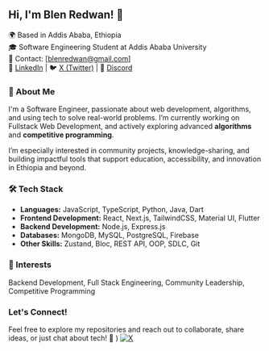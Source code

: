 ## Hi, I'm Blen Redwan! 👋  
🌍 Based in Addis Ababa, Ethiopia  
🎓 Software Engineering Student at Addis Ababa University  
📧 Contact: [blenredwan@gmail.com]  
💼 [LinkedIn](https://www.linkedin.com/in/blen-redwan/) | 🐦 [X (Twitter)](https://x.com/BlenRedwan39035) | 💬 [Discord](https://discord.com/channels/@me)  

### 🚀 About Me  
I'm a Software Engineer, passionate about web development, algorithms, and using tech to solve real-world problems. I’m currently working on Fullstack Web Development, and actively exploring advanced **algorithms** and **competitive programming**.

I’m especially interested in community projects, knowledge-sharing, and building impactful tools that support education, accessibility, and innovation in Ethiopia and beyond.

### 🛠 Tech Stack  

- **Languages:** JavaScript, TypeScript, Python, Java, Dart  
- **Frontend Development:** React, Next.js, TailwindCSS, Material UI, Flutter  
- **Backend Development:** Node.js, Express.js  
- **Databases:** MongoDB, MySQL, PostgreSQL, Firebase  
- **Other Skills:** Zustand, Bloc, REST API, OOP, SDLC, Git

### 🎯 Interests

Backend Development, Full Stack Engineering, Community Leadership, Competitive Programming

###  Let's Connect!  
Feel free to explore my repositories and reach out to collaborate, share ideas, or just chat about tech! 🚀
) [![X](https://img.shields.io/badge/X-black.svg?logo=X&logoColor=white)](https://x.com/https://x.com/BlenRedwan39035) 







